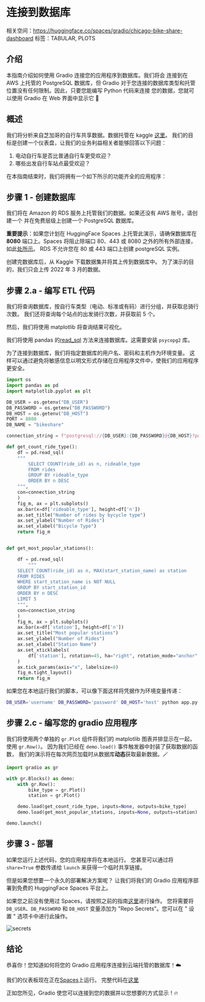 # 连接到数据库

相关空间：https://huggingface.co/spaces/gradio/chicago-bike-share-dashboard
标签：TABULAR, PLOTS

## 介绍

本指南介绍如何使用 Gradio 连接您的应用程序到数据库。我们将会
连接到在 AWS 上托管的 PostgreSQL 数据库，但 Gradio 对于您连接的数据库类型和托管位置没有任何限制。因此，只要您能编写 Python 代码来连接
您的数据，您就可以使用 Gradio 在 Web 界面中显示它 💪

## 概述

我们将分析来自芝加哥的自行车共享数据。数据托管在 kaggle [这里](https://www.kaggle.com/datasets/evangower/cyclistic-bike-share?select=202203-divvy-tripdata.csv)。
我们的目标是创建一个仪表盘，让我们的业务利益相关者能够回答以下问题：

1. 电动自行车是否比普通自行车更受欢迎？
2. 哪些出发自行车站点最受欢迎？

在本指南结束时，我们将拥有一个如下所示的功能齐全的应用程序：

<gradio-app space="gradio/chicago-bike-share-dashboard_3-x"> </gradio-app>

## 步骤 1 - 创建数据库

我们将在 Amazon 的 RDS 服务上托管我们的数据。如果还没有 AWS 账号，请创建一个
并在免费层级上创建一个 PostgreSQL 数据库。

**重要提示**：如果您计划在 HuggingFace Spaces 上托管此演示，请确保数据库在 **8080** 端口上。Spaces
将阻止除端口 80、443 或 8080 之外的所有外部连接，如此[处所示](https://huggingface.co/docs/hub/spaces-overview#networking)。
RDS 不允许您在 80 或 443 端口上创建 postgreSQL 实例。

创建完数据库后，从 Kaggle 下载数据集并将其上传到数据库中。
为了演示的目的，我们只会上传 2022 年 3 月的数据。

## 步骤 2.a - 编写 ETL 代码

我们将查询数据库，按自行车类型（电动、标准或有码）进行分组，并获取总骑行次数。
我们还将查询每个站点的出发骑行次数，并获取前 5 个。

然后，我们将使用 matplotlib 将查询结果可视化。

我们将使用 pandas 的[read_sql](https://pandas.pydata.org/docs/reference/api/pandas.read_sql.html)
方法来连接数据库。这需要安装 `psycopg2` 库。

为了连接到数据库，我们将指定数据库的用户名、密码和主机作为环境变量。
这样可以通过避免将敏感信息以明文形式存储在应用程序文件中，使我们的应用程序更安全。

```python
import os
import pandas as pd
import matplotlib.pyplot as plt

DB_USER = os.getenv("DB_USER")
DB_PASSWORD = os.getenv("DB_PASSWORD")
DB_HOST = os.getenv("DB_HOST")
PORT = 8080
DB_NAME = "bikeshare"

connection_string = f"postgresql://{DB_USER}:{DB_PASSWORD}@{DB_HOST}?port={PORT}&dbname={DB_NAME}"

def get_count_ride_type():
    df = pd.read_sql(
    """
        SELECT COUNT(ride_id) as n, rideable_type
        FROM rides
        GROUP BY rideable_type
        ORDER BY n DESC
    """,
    con=connection_string
    )
    fig_m, ax = plt.subplots()
    ax.bar(x=df['rideable_type'], height=df['n'])
    ax.set_title("Number of rides by bycycle type")
    ax.set_ylabel("Number of Rides")
    ax.set_xlabel("Bicycle Type")
    return fig_m


def get_most_popular_stations():

    df = pd.read_sql(
        """
    SELECT COUNT(ride_id) as n, MAX(start_station_name) as station
    FROM RIDES
    WHERE start_station_name is NOT NULL
    GROUP BY start_station_id
    ORDER BY n DESC
    LIMIT 5
    """,
    con=connection_string
    )
    fig_m, ax = plt.subplots()
    ax.bar(x=df['station'], height=df['n'])
    ax.set_title("Most popular stations")
    ax.set_ylabel("Number of Rides")
    ax.set_xlabel("Station Name")
    ax.set_xticklabels(
        df['station'], rotation=45, ha="right", rotation_mode="anchor"
    )
    ax.tick_params(axis="x", labelsize=8)
    fig_m.tight_layout()
    return fig_m
```

如果您在本地运行我们的脚本，可以像下面这样将凭据作为环境变量传递：

```bash
DB_USER='username' DB_PASSWORD='password' DB_HOST='host' python app.py
```

## 步骤 2.c - 编写您的 gradio 应用程序

我们将使用两个单独的 `gr.Plot` 组件将我们的 matplotlib 图表并排显示在一起，使用 `gr.Row()`。
因为我们已经在 `demo.load()` 事件触发器中封装了获取数据的函数，
我们的演示将在每次网页加载时从数据库**动态**获取最新数据。🪄

```python
import gradio as gr

with gr.Blocks() as demo:
    with gr.Row():
        bike_type = gr.Plot()
        station = gr.Plot()

    demo.load(get_count_ride_type, inputs=None, outputs=bike_type)
    demo.load(get_most_popular_stations, inputs=None, outputs=station)

demo.launch()
```

## 步骤 3 - 部署

如果您运行上述代码，您的应用程序将在本地运行。
您甚至可以通过将 `share=True` 参数传递给 `launch` 来获得一个临时共享链接。

但是如果您想要一个永久的部署解决方案呢？
让我们将我们的 Gradio 应用程序部署到免费的 HuggingFace Spaces 平台上。

如果您之前没有使用过 Spaces，请按照之前的指南[这里](/using_hugging_face_integrations)进行操作。
您将需要将 `DB_USER`、`DB_PASSWORD` 和 `DB_HOST` 变量添加为 "Repo Secrets"。您可以在 " 设置 " 选项卡中进行此操作。

![secrets](/assets/guides/secrets.png)

## 结论

恭喜你！您知道如何将您的 Gradio 应用程序连接到云端托管的数据库！☁️

我们的仪表板现在正在[Spaces](https://huggingface.co/spaces/gradio/chicago-bike-share-dashboard)上运行。
完整代码在[这里](https://huggingface.co/spaces/gradio/chicago-bike-share-dashboard/blob/main/app.py)

正如您所见，Gradio 使您可以连接到您的数据并以您想要的方式显示！🔥
